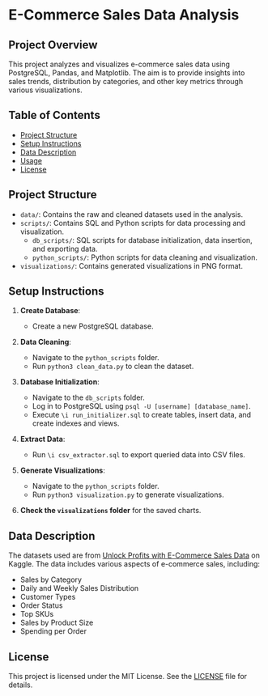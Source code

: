 # E-Commerce Sales Data Analysis

## Project Overview

This project analyzes and visualizes e-commerce sales data using PostgreSQL, Pandas, and Matplotlib. The aim is to provide insights into sales trends, distribution by categories, and other key metrics through various visualizations.

## Table of Contents

- [Project Structure](#project-structure)
- [Setup Instructions](#setup-instructions)
- [Data Description](#data-description)
- [Usage](#usage)
- [License](#license)

## Project Structure

- `data/`: Contains the raw and cleaned datasets used in the analysis.
- `scripts/`: Contains SQL and Python scripts for data processing and visualization.
  - `db_scripts/`: SQL scripts for database initialization, data insertion, and exporting data.
  - `python_scripts/`: Python scripts for data cleaning and visualization.
- `visualizations/`: Contains generated visualizations in PNG format.

## Setup Instructions

1. **Create Database**:
   - Create a new PostgreSQL database.

2. **Data Cleaning**:
   - Navigate to the `python_scripts` folder.
   - Run `python3 clean_data.py` to clean the dataset.

3. **Database Initialization**:
   - Navigate to the `db_scripts` folder.
   - Log in to PostgreSQL using `psql -U [username] [database_name]`.
   - Execute `\i run_initializer.sql` to create tables, insert data, and create indexes and views.

4. **Extract Data**:
   - Run `\i csv_extractor.sql` to export queried data into CSV files.

5. **Generate Visualizations**:
   - Navigate to the `python_scripts` folder.
   - Run `python3 visualization.py` to generate visualizations.

6. **Check the `visualizations` folder** for the saved charts.

## Data Description

The datasets used are from [Unlock Profits with E-Commerce Sales Data](https://www.kaggle.com/datasets/thedevastator/unlock-profits-with-e-commerce-sales-data/data) on Kaggle. The data includes various aspects of e-commerce sales, including:

- Sales by Category
- Daily and Weekly Sales Distribution
- Customer Types
- Order Status
- Top SKUs
- Sales by Product Size
- Spending per Order

## License

This project is licensed under the MIT License. See the [LICENSE](LICENSE) file for details.
